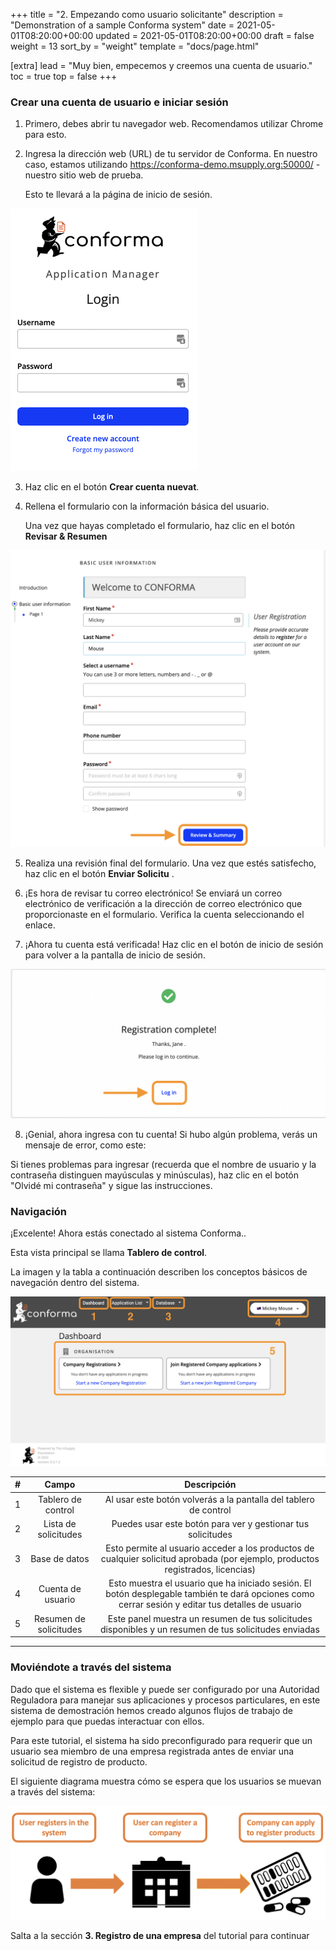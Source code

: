 +++
title = "2. Empezando como usuario solicitante"
description = "Demonstration of a sample Conforma system"
date = 2021-05-01T08:20:00+00:00
updated = 2021-05-01T08:20:00+00:00
draft = false
weight = 13
sort_by = "weight"
template = "docs/page.html"

[extra]
lead = "Muy bien, empecemos y creemos una cuenta de usuario."
toc = true
top = false
+++

### Crear una cuenta de usuario e iniciar sesión

1.  Primero, debes abrir tu navegador web. Recomendamos utilizar Chrome para esto.

2.  Ingresa la dirección web (URL) de tu servidor de Conforma. En nuestro caso, estamos utilizando https://conforma-demo.msupply.org:50000/ - nuestro sitio web de prueba. 
    
    Esto te llevará a la página de inicio de sesión.

![Login Window!](/docs/about/demo/1.png)

3.  Haz clic en el botón **Crear cuenta nuevat**.

4.  Rellena el formulario con la información básica del usuario. 

     Una vez que hayas completado el formulario, haz clic en el botón **Revisar & Resumen**  

![Basic User Information Form](/docs/about/demo/2.png)

5.  Realiza una revisión final del formulario. Una vez que estés satisfecho, haz clic en el botón **Enviar Solicitu** .

6.  ¡Es hora de revisar tu correo electrónico! Se enviará un correo electrónico de verificación a la dirección de correo electrónico que proporcionaste en el formulario. Verifica la cuenta seleccionando el enlace.

7.  ¡Ahora tu cuenta está verificada! Haz clic en el botón de inicio de sesión para volver a la pantalla de inicio de sesión.

![User verification confirmation](/docs/about/demo/3.png)


8.  ¡Genial, ahora ingresa con tu cuenta! Si hubo algún problema, verás un mensaje de error, como este:

<div class="tip">
Si tienes problemas para ingresar (recuerda que el nombre de usuario y la contraseña distinguen mayúsculas y minúsculas), haz clic en el botón "Olvidé mi contraseña" y sigue las instrucciones.  
</div>


### Navigación

¡Excelente! Ahora estás conectado al sistema Conforma.. 

Esta vista principal se llama **Tablero de control**.

La imagen y la tabla a continuación describen los conceptos básicos de navegación dentro del sistema.

![Navigation of the system!](/docs/about/demo/5.png)


| # | Campo         | Descripción  | 
| :---------------:  | :-------------------:    | :-------------------:    | 
| 1 |  Tablero de control | Al usar este botón volverás a la pantalla del tablero de control          | 
| 2 |  Lista de solicitudes   | Puedes usar este botón para ver y gestionar tus solicitudes       | 
| 3 |  Base de datos      | Esto permite al usuario acceder a los productos de cualquier solicitud aprobada (por ejemplo, productos registrados, licencias)   | 
| 4 |  Cuenta de usuario | Esto muestra el usuario que ha iniciado sesión. El botón desplegable también te dará opciones como cerrar sesión y editar tus detalles de usuario | 
| 5 |  Resumen de solicitudes | Este panel muestra un resumen de tus solicitudes disponibles y un resumen de tus solicitudes enviadas| 

---------------------


### Moviéndote a través del sistema

Dado que el sistema es flexible y puede ser configurado por una Autoridad Reguladora para manejar sus aplicaciones y procesos particulares, en este sistema de demostración hemos creado algunos flujos de trabajo de ejemplo para que puedas interactuar con ellos. 

Para este tutorial, el sistema ha sido preconfigurado para requerir que un usuario sea miembro de una empresa registrada antes de enviar una solicitud de registro de producto.

El siguiente diagrama muestra cómo se espera que los usuarios se muevan a través del sistema:


![System workflow](/docs/about/demo/7.png)


Salta a la sección **3. Registro de una empresa** del tutorial para continuar




